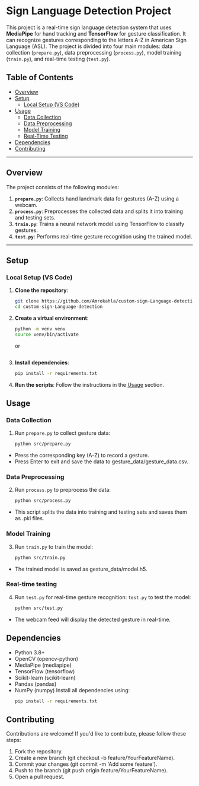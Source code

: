# Sign Language Detection Project

This project is a real-time sign language detection system that uses **MediaPipe** for hand tracking and **TensorFlow** for gesture classification. It can recognize gestures corresponding to the letters A-Z in American Sign Language (ASL). The project is divided into four main modules: data collection (`prepare.py`), data preprocessing (`process.py`), model training (`train.py`), and real-time testing (`test.py`).

## Table of Contents

- [Overview](#overview)
- [Setup](#setup)
  - [Local Setup (VS Code)](#local-setup-vs-code)
- [Usage](#usage)
  - [Data Collection](#data-collection)
  - [Data Preprocessing](#data-preprocessing)
  - [Model Training](#model-training)
  - [Real-Time Testing](#real-time-testing)
- [Dependencies](#dependencies)
- [Contributing](#contributing)

---

## Overview

The project consists of the following modules:

1. **`prepare.py`**: Collects hand landmark data for gestures (A-Z) using a webcam.
2. **`process.py`**: Preprocesses the collected data and splits it into training and testing sets.
3. **`train.py`**: Trains a neural network model using TensorFlow to classify gestures.
4. **`test.py`**: Performs real-time gesture recognition using the trained model.

---

## Setup

### Local Setup (VS Code)

1. **Clone the repository**:
   ```bash
   git clone https://github.com/Amrokahla/custom-sign-Language-detection.git
   cd custom-sign-Language-detection
2. **Create a virtual environment**:
   ```bash
   python -m venv venv
   source venv/bin/activate
   ```
   or
   ``` ./venv/Scripts/activate
3. **Install dependencies**:
   ```bash
   pip install -r requirements.txt
4. **Run the scripts**:
   Follow the instructions in the [Usage](#usage) section.
   
## Usage

### Data Collection

1. Run `prepare.py` to collect gesture data:
   ```bash
   python src/prepare.py
- Press the corresponding key (A-Z) to record a gesture.
- Press Enter to exit and save the data to gesture_data/gesture_data.csv.
### Data Preprocessing

2. Run `process.py` to preprocess the data:
   ```bash
   python src/process.py
- This script splits the data into training and testing sets and saves them as .pkl files.

### Model Training
3. Run `train.py` to train the model:
   ```bash
   python src/train.py
- The trained model is saved as gesture_data/model.h5.

### Real-time testing
4. Run `test.py` for real-time gesture recognition:
   `test.py` to test the model:
   ```bash
   python src/test.py
- The webcam feed will display the detected gesture in real-time.

## Dependencies
- Python 3.8+
- OpenCV (opencv-python)
- MediaPipe (mediapipe)
- TensorFlow (tensorflow)
- Scikit-learn (scikit-learn)
- Pandas (pandas)
- NumPy (numpy)
Install all dependencies using:
   ```bash
   pip install -r requirements.txt
   ```
## Contributing

Contributions are welcome! If you'd like to contribute, please follow these steps:
1. Fork the repository.
2. Create a new branch (git checkout -b feature/YourFeatureName).
3. Commit your changes (git commit -m 'Add some feature').
4. Push to the branch (git push origin feature/YourFeatureName).
5. Open a pull request.
